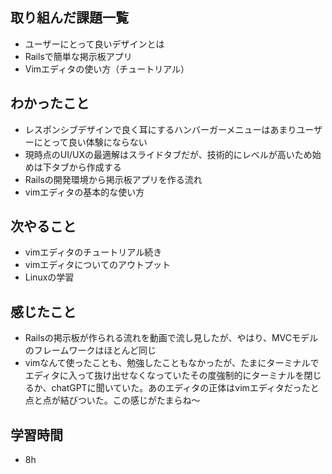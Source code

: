 ## 取り組んだ課題一覧
- ユーザーにとって良いデザインとは
- Railsで簡単な掲示板アプリ
- Vimエディタの使い方（チュートリアル）
## わかったこと
- レスポンシブデザインで良く耳にするハンバーガーメニューはあまりユーザーにとって良い体験にならない
- 現時点のUI/UXの最適解はスライドタブだが、技術的にレベルが高いため始めは下タブから作成する
- Railsの開発環境から掲示板アプリを作る流れ
- vimエディタの基本的な使い方
## 次やること
- vimエディタのチュートリアル続き
- vimエディタについてのアウトプット
- Linuxの学習
## 感じたこと
- Railsの掲示板が作られる流れを動画で流し見したが、やはり、MVCモデルのフレームワークはほとんど同じ
- vimなんて使ったことも、勉強したこともなかったが、たまにターミナルでエディタに入って抜け出せなくなっていたその度強制的にターミナルを閉じるか、chatGPTに聞いていた。あのエディタの正体はvimエディタだったと点と点が結びついた。この感じがたまらね〜
## 学習時間
- 8h
